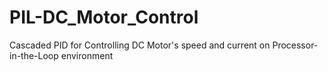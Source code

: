 # PIL-DC_Motor_Control
Cascaded PID for Controlling DC Motor's speed and current on Processor-in-the-Loop environment

